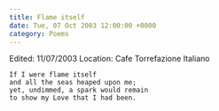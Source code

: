 ```yaml
---
title: Flame itself
date: Tue, 07 Oct 2003 12:00:00 +0000
category: Poems
---
```


Edited: 11/07/2003
Location: Cafe Torrefazione Italiano

    If I were flame itself  
    and all the seas heaped upon me;  
    yet, undimmed, a spark would remain  
    to show my Love that I had been.


